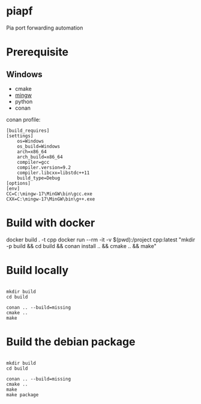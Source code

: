 # piapf
Pia port forwarding automation

# Prerequisite

## Windows
* cmake
* [mingw](https://nuwen.net/mingw.html)
* python
* conan

conan profile:
```
[build_requires]
[settings]
    os=Windows
    os_build=Windows
    arch=x86_64
    arch_build=x86_64
    compiler=gcc
    compiler.version=9.2
    compiler.libcxx=libstdc++11
    build_type=Debug
[options]
[env]
CC=C:\mingw-17\MinGW\bin\gcc.exe
CXX=C:\mingw-17\MinGW\bin\g++.exe

```


# Build with docker

docker build . -t cpp
docker run --rm -it -v $(pwd):/project cpp:latest "mkdir -p build && cd build && conan install .. && cmake .. && make"


# Build locally

```

mkdir build
cd build

conan .. --build=missing
cmake ..
make
```


# Build the debian package 

```

mkdir build
cd build

conan .. --build=missing
cmake ..
make
make package
```


